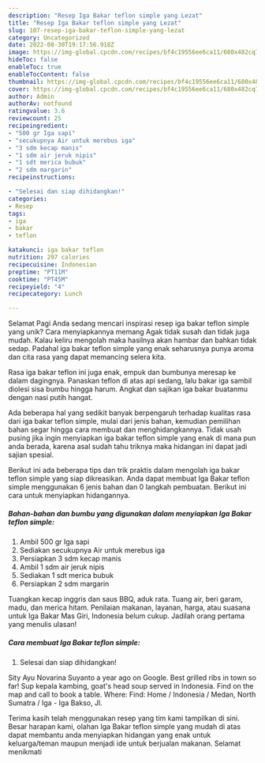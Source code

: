 ```yaml
---
description: "Resep Iga Bakar teflon simple yang Lezat"
title: "Resep Iga Bakar teflon simple yang Lezat"
slug: 107-resep-iga-bakar-teflon-simple-yang-lezat
category: Uncategorized
date: 2022-08-30T19:17:56.918Z
image: https://img-global.cpcdn.com/recipes/bf4c19556ee6ca11/680x482cq70/iga-bakar-teflon-simple-foto-resep-utama.jpg
hideToc: false
enableToc: true
enableTocContent: false
thumbnail: https://img-global.cpcdn.com/recipes/bf4c19556ee6ca11/680x482cq70/iga-bakar-teflon-simple-foto-resep-utama.jpg
cover: https://img-global.cpcdn.com/recipes/bf4c19556ee6ca11/680x482cq70/iga-bakar-teflon-simple-foto-resep-utama.jpg
author: Admin
authorAv: notfound
ratingvalue: 3.6
reviewcount: 25
recipeingredient:
- "500 gr Iga sapi"
- "secukupnya Air untuk merebus iga"
- "3 sdm kecap manis"
- "1 sdm air jeruk nipis"
- "1 sdt merica bubuk"
- "2 sdm margarin"
recipeinstructions:

- "Selesai dan siap dihidangkan!"
categories:
- Resep
tags:
- iga
- bakar
- teflon

katakunci: iga bakar teflon 
nutrition: 297 calories
recipecuisine: Indonesian
preptime: "PT11M"
cooktime: "PT45M"
recipeyield: "4"
recipecategory: Lunch

---
```



Selamat Pagi Anda sedang mencari inspirasi resep iga bakar teflon simple yang unik? Cara menyiapkannya memang Agak tidak susah dan tidak juga mudah. Kalau keliru mengolah maka hasilnya akan hambar dan bahkan tidak sedap. Padahal iga bakar teflon simple yang enak seharusnya punya aroma dan cita rasa yang dapat memancing selera kita.


Rasa iga bakar teflon ini juga enak, empuk dan bumbunya meresap ke dalam dagingnya. Panaskan teflon di atas api sedang, lalu bakar iga sambil diolesi sisa bumbu hingga harum. Angkat dan sajikan iga bakar buatanmu dengan nasi putih hangat.

Ada beberapa hal yang sedikit banyak berpengaruh terhadap kualitas rasa dari iga bakar teflon simple, mulai dari jenis bahan, kemudian pemilihan bahan segar hingga cara membuat dan menghidangkannya. Tidak usah pusing jika ingin menyiapkan iga bakar teflon simple yang enak di mana pun anda berada, karena asal sudah tahu triknya maka hidangan ini dapat jadi sajian spesial.


Berikut ini ada beberapa tips dan trik praktis dalam mengolah iga bakar teflon simple yang siap dikreasikan. Anda dapat membuat Iga Bakar teflon simple menggunakan 6 jenis bahan dan 0 langkah pembuatan. Berikut ini cara untuk menyiapkan hidangannya.

<!--inarticleads1-->

##### Bahan-bahan dan bumbu yang digunakan dalam menyiapkan Iga Bakar teflon simple:

1. Ambil 500 gr Iga sapi
1. Sediakan secukupnya Air untuk merebus iga
1. Persiapkan 3 sdm kecap manis
1. Ambil 1 sdm air jeruk nipis
1. Sediakan 1 sdt merica bubuk
1. Persiapkan 2 sdm margarin


Tuangkan kecap inggris dan saus BBQ, aduk rata. Tuang air, beri garam, madu, dan merica hitam. Penilaian makanan, layanan, harga, atau suasana untuk Iga Bakar Mas Giri, Indonesia belum cukup. Jadilah orang pertama yang menulis ulasan! 

<!--inarticleads2-->

##### Cara membuat Iga Bakar teflon simple:


1. Selesai dan siap dihidangkan!

Sity Ayu Novarina Suyanto a year ago on Google. Best grilled ribs in town so far! Sup kepala kambing, goat&#39;s head soup served in Indonesia. Find on the map and call to book a table. Where: Find: Home / Indonesia / Medan, North Sumatra / Iga - Iga Bakso, Jl. 

Terima kasih telah menggunakan resep yang tim kami tampilkan di sini. Besar harapan kami, olahan Iga Bakar teflon simple yang mudah di atas dapat membantu anda menyiapkan hidangan yang enak untuk keluarga/teman maupun menjadi ide untuk berjualan makanan. Selamat menikmati
